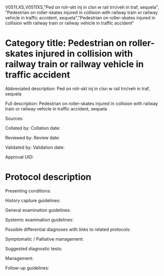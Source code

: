 V0511,XS,V0511XS,"Ped on rolr-skt inj in clsn w rail trn/veh in traf, sequela", "Pedestrian on roller-skates injured in collision with railway train or railway vehicle in traffic accident, sequela","Pedestrian on roller-skates injured in collision with railway train or railway vehicle in traffic accident"
# Category title: Pedestrian on roller-skates injured in collision with railway train or railway vehicle in traffic accident

Abbreviated description: Ped on rolr-skt inj in clsn w rail trn/veh in traf, sequela

Full description: Pedestrian on roller-skates injured in collision with railway train or railway vehicle in traffic accident, sequela

Sources:

Collated by:
Collation date:

Reviewed by:
Review date:

Validated by:
Validation date:

Approval UID:

# Protocol description

Presenting conditions:

History capture guidelines:

General examination guidelines:

Systemic examination guidelines:

Possible differential diagnoses with links to related protocols:

Symptomatic / Palliative management:

Suggested diagnostic tests:

Management:

Follow-up guidelines:
